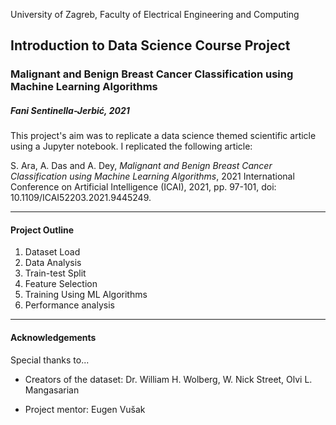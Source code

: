 University of Zagreb, Faculty of Electrical Engineering and Computing

## Introduction to Data Science Course Project
### Malignant and Benign Breast Cancer Classification using Machine Learning Algorithms

##### Fani Sentinella-Jerbić, 2021


This project's aim was to replicate a data science themed scientific article using a Jupyter notebook. I replicated the following article:

S. Ara, A. Das and A. Dey, _Malignant and Benign Breast Cancer Classification using Machine Learning Algorithms_, 2021 International Conference on Artificial Intelligence (ICAI), 2021, pp. 97-101, doi: 10.1109/ICAI52203.2021.9445249.

---

#### Project Outline
1. Dataset Load
2. Data Analysis
3. Train-test Split
4. Feature Selection
5. Training Using ML Algorithms
7. Performance analysis

---

#### Acknowledgements

Special thanks to...

- Creators of the dataset: Dr. William H. Wolberg, W. Nick Street, Olvi L. Mangasarian

- Project mentor: Eugen Vušak
